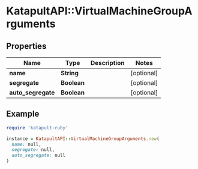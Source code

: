 # KatapultAPI::VirtualMachineGroupArguments

## Properties

| Name | Type | Description | Notes |
| ---- | ---- | ----------- | ----- |
| **name** | **String** |  | [optional] |
| **segregate** | **Boolean** |  | [optional] |
| **auto_segregate** | **Boolean** |  | [optional] |

## Example

```ruby
require 'katapult-ruby'

instance = KatapultAPI::VirtualMachineGroupArguments.new(
  name: null,
  segregate: null,
  auto_segregate: null
)
```

